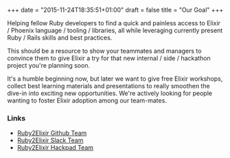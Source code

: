 +++
date = "2015-11-24T18:35:51+01:00"
draft = false
title = "Our Goal"
+++

<p>
Helping fellow Ruby developers to find a quick and painless access to Elixir / Phoenix language / tooling / libraries, all while leveraging currently present Ruby / Rails skills and best practices.
</p>


<p>
  This should be a resource to show your teammates and managers to convince them to give Elixir a try for that new internal / side  / hackathon project you're planning soon.
</p>


<p>
  It's a humble beginning now, but later we want to give free Elixir workshops, collect best learning materials and presentations to really smoothen the dive-in into exciting new opportunities.
  We're actively looking for people wanting to foster Elixir adoption among our team-mates.
</p>


<p>
  <h3>Links</h3>
  <ul>
    <li><a href="https://github.com/ruby2elixir">Ruby2Elixir Github Team</a></li>
    <li><a href="https://ruby2elixir.slack.com/">Ruby2Elixir Slack Team</a></li>
    <li><a href="https://ruby2elixir.hackpad.com/">Ruby2Elixir Hackpad Team</a></li>
  </ul>
</p>
